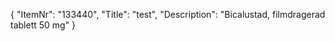 {
  "ItemNr": "133440",
  "Title": "test",
  "Description": "Bicalustad, filmdragerad tablett 50 mg"
}